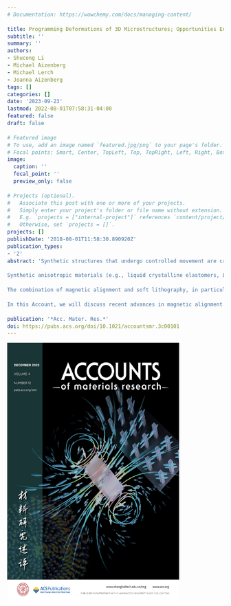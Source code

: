 ```yaml
---
# Documentation: https://wowchemy.com/docs/managing-content/

title: Programming Deformations of 3D Microstructures; Opportunities Enabled by Magnetic Alignment of Liquid Crystalline Elastomers
subtitle: ''
summary: ''
authors:
- Shucong Li
- Michael Aizenberg
- Michael Lerch
- Joanna Aizenberg
tags: []
categories: []
date: '2023-09-23'
lastmod: 2022-08-01T07:58:31-04:00
featured: false
draft: false

# Featured image
# To use, add an image named `featured.jpg/png` to your page's folder.
# Focal points: Smart, Center, TopLeft, Top, TopRight, Left, Right, BottomLeft, Bottom, BottomRight.
image:
  caption: ''
  focal_point: ''
  preview_only: false

# Projects (optional).
#   Associate this post with one or more of your projects.
#   Simply enter your project's folder or file name without extension.
#   E.g. `projects = ["internal-project"]` references `content/project/deep-learning/index.md`.
#   Otherwise, set `projects = []`.
projects: []
publishDate: '2018-08-01T11:58:30.890920Z'
publication_types:
- '2'
abstract: 'Synthetic structures that undergo controlled movement are crucial building blocks for developing new technologies applicable to robotics, healthcare, and sustainable self-regulated materials. Yet, programming motion is nontrivial, and particularly at the microscale it remains a fundamental challenge. At the macroscale, movement can be controlled by conventional electric, pneumatic, or combustion-based machinery. At the nanoscale, chemistry has taken strides in enabling molecularly fueled movement. Yet in between, at the microscale, top-down fabrication becomes cumbersome and expensive, while bottom-up chemical self-assembly and amplified molecular motion does not reach the necessary sophistication. Hence, new approaches that converge top-down and bottom-up methods and enable motional complexity at the microscale are urgently needed.

Synthetic anisotropic materials (e.g., liquid crystalline elastomers, LCEs) with encoded molecular anisotropy that are shaped into arbitrary geometries by top-down fabrication promise new opportunities to implement controlled actuation at the microscale. In such materials, motional complexity is directly linked to the built-in molecular anisotropy that can be “activated” by external stimuli. So far, encoding the desired patterns of molecular directionality has relied mostly on either mechanical or surface alignment techniques, which do not allow the decoupling of molecular and geometric features, severely restricting achievable material shapes and thus limiting attainable actuation patterns, unless complex multimaterial constructs are fabricated. Electromagnetic fields have recently emerged as possible alternatives to provide 3D control over local anisotropy, independent of the geometry of a given 3D object.

The combination of magnetic alignment and soft lithography, in particular, provides a powerful platform for the rapid, practical, and facile production of microscale soft actuators with field-defined local anisotropy. Recent work has established the feasibility of this approach with low magnetic field strengths (in the lower mT range) and comparably simple setups used for the fabrication of the microactuators, in which magnetic fields can be engineered through arrangement of permanent magnets. This workflow gives access to microstructures with unusual spatial patterning of molecular alignment and has enabled a multitude of nontrivial deformation types that would not be possible to program by any other means at the micron scale. A range of “activating” stimuli can be used to put these structures in motion, and the type of the trigger plays a key role too: directional and dynamic stimuli (such as light) make it possible to activate the patterned anisotropic material locally and transiently, which enables one to achieve and further program motional complexity and communication in microactuators.

In this Account, we will discuss recent advances in magnetic alignment of molecular anisotropy and its use in soft lithography and related fabrication approaches to create LCE microactuators. We will examine how design choices─from the molecular to the fabrication and the operational levels─control and define the achievable LCE deformations. We then address the role of stimuli in realizing the motional complexity and how one can engineer feedback within and communication between microactuator arrays fabricated by soft lithography. Overall, we outline emerging strategies that make possible a completely new approach to designing for desired sets of motions of active, microscale objects.'

publication: '*Acc. Mater. Res.*'
doi: https://pubs.acs.org/doi/10.1021/accountsmr.3c00101
---
```


<img src="cover1.jpg" alt="Cover Image" style="width: 400px; height: 600px; margin-right: 10px;">
